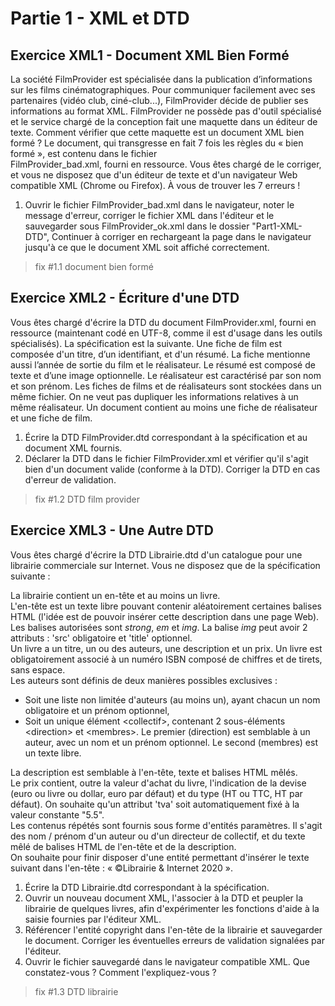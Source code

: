 # Partie 1 - XML et DTD

## Exercice XML1 - Document XML Bien Formé

La société FilmProvider est spécialisée dans la publication d’informations sur les films cinématographiques. 
Pour communiquer facilement avec ses partenaires (vidéo club, ciné-club...), FilmProvider décide de publier ses 
informations au format XML.
FilmProvider ne possède pas d'outil spécialisé et le service chargé de la conception fait une maquette dans un éditeur 
de texte. Comment vérifier que cette maquette est un document XML bien formé ?
Le document, qui transgresse en fait 7 fois les règles du « bien formé », est contenu dans le fichier  
FilmProvider_bad.xml, fourni en ressource. Vous êtes chargé de le corriger, et vous ne disposez que d'un éditeur 
de texte et d'un navigateur Web compatible XML (Chrome ou Firefox). À vous de trouver les 7 erreurs !

1. Ouvrir le fichier FilmProvider_bad.xml dans le navigateur,
noter le message d'erreur, corriger le fichier XML dans l'éditeur et le sauvegarder sous FilmProvider_ok.xml 
dans le dossier "Part1-XML-DTD",
Continuer à corriger en rechargeant la page dans le navigateur jusqu'à ce que le document XML soit affiché correctement.

> fix #1.1 document bien formé

## Exercice XML2 - Écriture d'une DTD

Vous êtes chargé d'écrire la DTD du document FilmProvider.xml, fourni en ressource (maintenant codé en UTF-8, 
comme il est d'usage dans les outils spécialisés). La spécification est la suivante.
Une fiche de film est composée d'un titre, d’un identifiant, et d'un résumé. La fiche mentionne aussi l’année de sortie 
du film et le réalisateur. Le résumé est composé de texte et d’une image optionnelle.
Le réalisateur est caractérisé par son nom et son prénom.
Les fiches de films et de réalisateurs sont stockées dans un même fichier. On ne veut pas dupliquer les informations 
relatives à un même réalisateur. Un document contient au moins une fiche de réalisateur et une fiche de film.

1. Écrire la DTD FilmProvider.dtd correspondant à la spécification et au document XML fournis.
2. Déclarer la DTD dans le fichier FilmProvider.xml et vérifier qu'il s'agit bien d'un document valide (conforme à la DTD). 
Corriger la DTD en cas d'erreur de validation.

> fix #1.2 DTD film provider

## Exercice XML3 - Une Autre DTD

Vous êtes chargé d'écrire la DTD Librairie.dtd d'un catalogue pour une librairie commerciale sur Internet. 
Vous ne disposez que de la spécification suivante :

La librairie contient un en-tête et au moins un livre.  
L'en-tête est un texte libre pouvant contenir aléatoirement certaines balises HTML (l'idée est de pouvoir insérer 
cette description dans une page Web). Les balises autorisées sont *strong*, *em* et *img*. La balise *img* 
peut avoir 2 attributs : 'src' obligatoire et 'title' optionnel.  
Un livre a un titre, un ou des auteurs, une description et un prix. Un livre est obligatoirement associé à un numéro 
ISBN composé de chiffres et de tirets, sans espace.  
Les auteurs sont définis de deux manières possibles exclusives :

- Soit une liste non limitée d'auteurs (au moins un), ayant chacun un nom obligatoire et un prénom optionnel,
- Soit un unique élément &lt;collectif&gt;, contenant 2 sous-éléments &lt;direction&gt; et &lt;membres&gt;. Le premier (direction) est 
semblable à un auteur, avec un nom et un prénom optionnel. Le second (membres) est un texte libre.

La description est semblable à l'en-tête, texte et balises HTML mêlés.  
Le prix contient, outre la valeur d'achat du livre, l'indication de la devise (euro ou livre ou dollar, euro par défaut) 
et du type (HT ou TTC, HT par défaut). On souhaite qu'un attribut 'tva' soit automatiquement fixé à la valeur constante "5.5".  
Les contenus répétés sont fournis sous forme d'entités paramètres. Il s'agit des nom / prénom d'un auteur ou d'un directeur 
de collectif, et du texte mêlé de balises HTML de l'en-tête et de la description.  
On souhaite pour finir disposer d'une entité permettant d'insérer le texte suivant dans l'en-tête : « ©Librairie & Internet 2020 ».

1. Écrire la DTD Librairie.dtd correspondant à la spécification.
2. Ouvrir un nouveau document XML, l'associer à la DTD et peupler la librairie de quelques livres, afin d'expérimenter 
les fonctions d'aide à la saisie fournies par l'éditeur XML.
3. Référencer l'entité copyright dans l'en-tête de la librairie et sauvegarder le document. Corriger les éventuelles 
erreurs de validation signalées par l'éditeur.
4. Ouvrir le fichier sauvegardé dans le navigateur compatible XML. Que constatez-vous ? Comment l'expliquez-vous ?

> fix #1.3 DTD librairie
